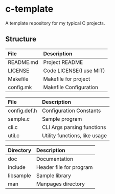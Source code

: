 # c-template

A template repository for my typical C projects.


## Structure

| File                 | Description                  |
| :------------------- | :--------------------------- |
| README.md            | Project README               |
| LICENSE              | Code LICENSE(I use MIT)      |
| Makefile             | Makefile for project         |
| config.mk            | Makefile Configuration       |


| File                 | Description                   |
| :------------------- | :---------------------------- |
| config.def.h         | Configuration Constants       |
| sample.c             | Sample program                |
| cli.c                | CLI Args parsing functions    |
| util.c               | Utility functions, like usage |

| Directory            | Description                  |
| :------------------- | :--------------------------- |
| doc                  | Documentation                |
| include              | Header file for program      |
| libsample            | Sample library               |
| man                  | Manpages directory           |


